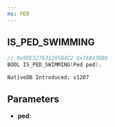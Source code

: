 ```yaml
---
ns: PED
---
```

## IS_PED_SWIMMING

```c
// 0x9DE327631295B4C2 0x7AB43DB8
BOOL IS_PED_SWIMMING(Ped ped);
```

```
NativeDB Introduced: v1207
```

## Parameters
* **ped**:
